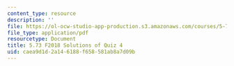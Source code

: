 ```yaml
---
content_type: resource
description: ''
file: https://ol-ocw-studio-app-production.s3.amazonaws.com/courses/5-73-quantum-mechanics-i-fall-2018/caea9d1d2a146188f658581ab8a7d09b_MIT5_73F18_quiz4_soln.pdf
file_type: application/pdf
resourcetype: Document
title: 5.73 F2018 Solutions of Quiz 4
uid: caea9d1d-2a14-6188-f658-581ab8a7d09b
---
```

